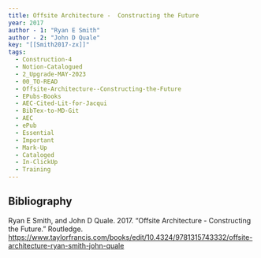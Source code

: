 ```yaml
---
title: Offsite Architecture -  Constructing the Future
year: 2017
author - 1: "Ryan E Smith"
author - 2: "John D Quale"
key: "[[Smith2017-zx]]"
tags:
  - Construction-4
  - Notion-Catalogued
  - 2_Upgrade-MAY-2023
  - 00_TO-READ
  - Offsite-Architecture--Constructing-the-Future
  - EPubs-Books
  - AEC-Cited-Lit-for-Jacqui
  - BibTex-to-MD-Git
  - AEC
  - ePub
  - Essential
  - Important
  - Mark-Up
  - Cataloged
  - In-ClickUp
  - Training
---
```


## Bibliography
Ryan E Smith, and John D Quale. 2017. “Offsite Architecture -  Constructing the Future.” Routledge. https://www.taylorfrancis.com/books/edit/10.4324/9781315743332/offsite-architecture-ryan-smith-john-quale